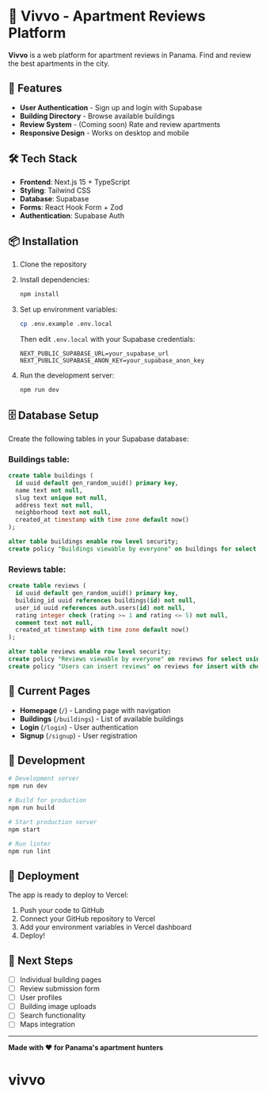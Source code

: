 # 🏢 Vivvo - Apartment Reviews Platform

**Vivvo** is a web platform for apartment reviews in Panama. Find and review the best apartments in the city.

## 🚀 Features

- **User Authentication** - Sign up and login with Supabase
- **Building Directory** - Browse available buildings
- **Review System** - (Coming soon) Rate and review apartments
- **Responsive Design** - Works on desktop and mobile

## 🛠️ Tech Stack

- **Frontend**: Next.js 15 + TypeScript
- **Styling**: Tailwind CSS
- **Database**: Supabase
- **Forms**: React Hook Form + Zod
- **Authentication**: Supabase Auth

## 📦 Installation

1. Clone the repository
2. Install dependencies:
   ```bash
   npm install
   ```

3. Set up environment variables:
   ```bash
   cp .env.example .env.local
   ```
   Then edit `.env.local` with your Supabase credentials:
   ```
   NEXT_PUBLIC_SUPABASE_URL=your_supabase_url
   NEXT_PUBLIC_SUPABASE_ANON_KEY=your_supabase_anon_key
   ```

4. Run the development server:
   ```bash
   npm run dev
   ```

## 🗄️ Database Setup

Create the following tables in your Supabase database:

### Buildings table:
```sql
create table buildings (
  id uuid default gen_random_uuid() primary key,
  name text not null,
  slug text unique not null,
  address text not null,
  neighborhood text not null,
  created_at timestamp with time zone default now()
);

alter table buildings enable row level security;
create policy "Buildings viewable by everyone" on buildings for select using (true);
```

### Reviews table:
```sql
create table reviews (
  id uuid default gen_random_uuid() primary key,
  building_id uuid references buildings(id) not null,
  user_id uuid references auth.users(id) not null,
  rating integer check (rating >= 1 and rating <= 5) not null,
  comment text not null,
  created_at timestamp with time zone default now()
);

alter table reviews enable row level security;
create policy "Reviews viewable by everyone" on reviews for select using (true);
create policy "Users can insert reviews" on reviews for insert with check (auth.uid() = user_id);
```

## 🌟 Current Pages

- **Homepage** (`/`) - Landing page with navigation
- **Buildings** (`/buildings`) - List of available buildings
- **Login** (`/login`) - User authentication
- **Signup** (`/signup`) - User registration

## 🔧 Development

```bash
# Development server
npm run dev

# Build for production
npm run build

# Start production server
npm start

# Run linter
npm run lint
```

## 📱 Deployment

The app is ready to deploy to Vercel:

1. Push your code to GitHub
2. Connect your GitHub repository to Vercel
3. Add your environment variables in Vercel dashboard
4. Deploy!

## 🎯 Next Steps

- [ ] Individual building pages
- [ ] Review submission form
- [ ] User profiles
- [ ] Building image uploads
- [ ] Search functionality
- [ ] Maps integration

---

**Made with ❤️ for Panama's apartment hunters**
# vivvo
